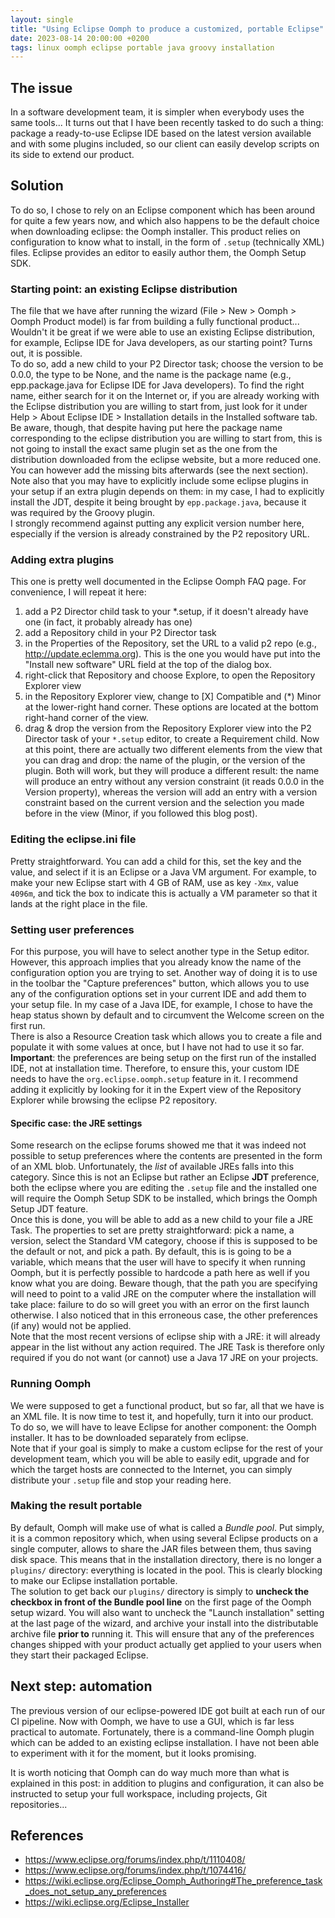 ```yaml
---
layout: single
title: "Using Eclipse Oomph to produce a customized, portable Eclipse"
date: 2023-08-14 20:00:00 +0200
tags: linux oomph eclipse portable java groovy installation
---
```


## The issue

In a software development team, it is simpler when everybody uses the same tools... It turns out that I have been recently tasked to do such a thing: package a ready-to-use Eclipse IDE based on the latest version available and with some plugins included, so our client can easily develop scripts on its side to extend our product. 

## Solution

To do so, I chose to rely on an Eclipse component which has been around for quite a few years now, and which also happens to be the default choice when downloading eclipse: the Oomph installer. This product relies on configuration to know what to install, in the form of ``.setup`` (technically XML) files. Eclipse provides an editor to easily author them, the Oomph Setup SDK. 

### Starting point: an existing Eclipse distribution

The file that we have after running the wizard (File > New > Oomph > Oomph Product model) is far from building a fully functional product... Wouldn't it be great if we were able to use an existing Eclipse distribution, for example, Eclipse IDE for Java developers, as our starting point? Turns out, it is possible.  
To do so, add a new child to your P2 Director task; choose the version to be 0.0.0, the type to be None, and the name is the package name (e.g., epp.package.java for Eclipse IDE for Java developers). To find the right name, either search for it on the Internet or, if you are already working with the Eclipse distribution you are willing to start from, just look for it under Help > About Eclipse IDE > Installation details in the Installed software tab.   
Be aware, though, that despite having put here the package name corresponding to the eclipse distribution you are willing to start from, this is not going to install the exact same plugin set as the one from the distribution downloaded from the eclipse website, but a more reduced one. You can however add the missing bits afterwards (see the next section). Note also that you may have to explicitly include some eclipse plugins in your setup if an extra plugin depends on them: in my case, I had to explicitly install the JDT, despite it being brought by ``epp.package.java``, because it was required by the Groovy plugin.  
I strongly recommend against putting any explicit version number here, especially if the version is already constrained by the P2 repository URL. 

### Adding extra plugins

This one is pretty well documented in the Eclipse Oomph FAQ page. For convenience, I will repeat it here:

  1. add a P2 Director child task to your *.setup, if it doesn't already have one (in fact, it probably already has one)
  2. add a Repository child in your P2 Director task
  3. in the Properties of the Repository, set the URL to a valid p2 repo (e.g., http://update.eclemma.org). This is the one you would have put into the "Install new software" URL field at the top of the dialog box. 
  4. right-click that Repository and choose Explore, to open the Repository Explorer view
  5. in the Repository Explorer view, change to [X] Compatible and (*) Minor at the lower-right hand corner. These options are located at the bottom right-hand corner of the view.
  6. drag & drop the version from the Repository Explorer view into the P2 Director task of your ``*.setup`` editor, to create a Requirement child. Now at this point, there are actually two different elements from the view that you can drag and drop: the name of the plugin, or the version of the plugin. Both will work, but they will produce a different result: the name will produce an entry without any version constraint (it reads 0.0.0 in the Version property), whereas the version will add an entry with a version constraint based on the current version and the selection you made before in the view (Minor, if you followed this blog post).  

### Editing the eclipse.ini file

Pretty straightforward. You can add a child for this, set the key and the value, and select if it is an Eclipse or a Java VM argument. For example, to make your new Eclipse start with 4 GB of RAM, use as key ``-Xmx``, value ``4096m``, and tick the box to indicate this is actually a VM parameter so that it lands at the right place in the file. 

### Setting user preferences

For this purpose, you will have to select another type in the Setup editor.  
However, this approach implies that you already know the name of the configuration option you are trying to set. Another way of doing it is to use in the toolbar the "Capture preferences" button, which allows you to use any of the configuration options set in your current IDE and add them to your setup file. In my case of a Java IDE, for example, I chose to have the heap status shown by default and to circumvent the Welcome screen on the first run.  
There is also a Resource Creation task which allows you to create a file and populate it with some values at once, but I have not had to use it so far.  
**Important**: the preferences are being setup on the first run of the installed IDE, not at installation time. Therefore, to ensure this, your custom IDE needs to have the ``org.eclipse.oomph.setup`` feature in it. I recommend adding it explicitly by looking for it in the Expert view of the Repository Explorer while browsing the eclipse P2 repository. 

#### Specific case: the JRE settings

Some research on the eclipse forums showed me that it was indeed not possible to setup preferences where the contents are presented in the form of an XML blob. Unfortunately, the *list* of available JREs falls into this category. Since this is not an Eclipse but rather an Eclipse **JDT** preference, both the eclipse where you are editing the ``.setup`` file and the installed one will require the Oomph Setup SDK to be installed, which brings the Oomph Setup JDT feature.  
Once this is done, you will be able to add as a new child to your file a JRE Task. The properties to set are pretty straightforward: pick a name, a version, select the Standard VM category, choose if this is supposed to be the default or not, and pick a path. By default, this is is going to be a variable, which means that the user will have to specify it when running Oomph, but it is perfectly possible to hardcode a path here as well if you know what you are doing. Beware though, that the path you are specifying will need to point to a valid JRE on the computer where the installation will take place: failure to do so will greet you with an error on the first launch otherwise. I also noticed that in this erroneous case, the other preferences (if any) would not be applied.  
Note that the most recent versions of eclipse ship with a JRE: it will already appear in the list without any action required. The JRE Task is therefore only required if you do not want (or cannot) use a Java 17 JRE on your projects. 

### Running Oomph

We were supposed to get a functional product, but so far, all that we have is an XML file. It is now time to test it, and hopefully, turn it into our product. To do so, we will have to leave Eclipse for another component: the Oomph installer. It has to be downloaded separately from eclipse.  
Note that if your goal is simply to make a custom eclipse for the rest of your development team, which you will be able to easily edit, upgrade and for which the target hosts are connected to the Internet, you can simply distribute your ``.setup`` file and stop your reading here. 

### Making the result portable

By default, Oomph will make use of what is called a _Bundle pool_. Put simply, it is a common repository which, when using several Eclipse products on a single computer, allows to share the JAR files between them, thus saving disk space. This means that in the installation directory, there is no longer a ``plugins/`` directory: everything is located in the pool. This is clearly blocking to make our Eclipse installation portable.  
The solution to get back our ``plugins/`` directory is simply to **uncheck the checkbox in front of the Bundle pool line** on the first page of the Oomph setup wizard. You will also want to uncheck the "Launch installation" setting at the last page of the wizard, and archive your install into the distributable archive file **prior to** running it. This will ensure that any of the preferences changes shipped with your product actually get applied to your users when they start their packaged Eclipse. 

## Next step: automation

The previous version of our eclipse-powered IDE got built at each run of our CI pipeline. Now with Oomph, we have to use a GUI, which is far less practical to automate. Fortunately, there is a command-line Oomph plugin which can be added to an existing eclipse installation. I have not been able to experiment with it for the moment, but it looks promising. 

It is worth noticing that Oomph can do way much more than what is explained in this post: in addition to plugins and configuration, it can also be instructed to setup your full workspace, including projects, Git repositories...

## References

  * <https://www.eclipse.org/forums/index.php/t/1110408/>
  * <https://www.eclipse.org/forums/index.php/t/1074416/>
  * <https://wiki.eclipse.org/Eclipse_Oomph_Authoring#The_preference_task_does_not_setup_any_preferences>
  * <https://wiki.eclipse.org/Eclipse_Installer>

